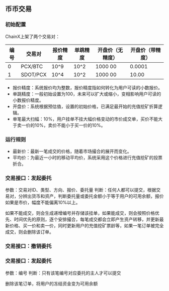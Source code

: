 ## 币币交易

### 初始配置

ChainX上架了两个交易对：

| 编号 | 交易对  | 报价精度 | 单跳精度 | 开盘价（无精度） | 开盘价（带精度） |
| --- | ---    | ---     | ---     | ---           | --- |
| 0 | PCX/BTC | 10^9 | 10^2 | 1000 00 | 0.0001 |
| 1 | SDOT/PCX | 10^4 | 10^2 | 1000 00 | 10.00 |

* 报价精度：系统报价均为整数，报价精度指如何转化为用户可读的小数报价。
* 单跳精度：一般初始设置为100，未来可以扩大或缩小，变相影响用户可读的小数报价精度。
* 开盘价：系统根据预估值，设置的初始价格，已满足最开始的充值挖矿折算逻辑。
* 单笔最大扫幅：10%，用户挂单不挂大幅价格变动的市价成交单，买价不能大于卖一价的10%，卖价不能小于买一价的10%。

### 运行规则

* 最新价：最新一笔成交的价格，随着市场撮合的展开而变化。
* 平均价：为最近一小时的移动平均价，系统采用这个价格进行充值挖矿的投票折合。

### 交易接口：发起委托

参数：交易对ID、类型、方向、报价、委托量
判断：任何人都可以提交，根据交易对，分辨出货币和资产，判断委托量或委托金额小于等于用户的可用余额，报价如果是市价，幅度不能偏离10%以上。

如果不能成交，则会生成递增编号并存储该挂单，如果能成交，则会按照价格优先、时间优先的原则，逐个安排撮合，每笔成交都会立即产生资产转移，并更新最新价格、买一价和卖一价，同时更新用户的充值挖矿票龄等，如果一笔订单被完全成交，则会删除该订单。

### 交易接口：撤销委托

### 交易接口：发起委托

参数：编号
判断：只有该笔编号对应委托的主人才可以提交

删除该笔订单，将用户的冻结资金变为可用余额